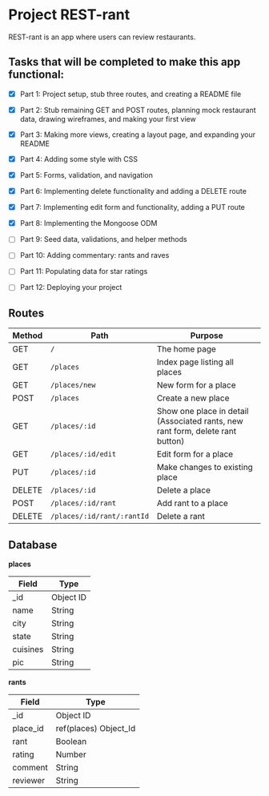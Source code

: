 # Project REST-rant

REST-rant is an app where users can review restaurants.

## Tasks that will be completed to make this app functional:

- [x] Part 1: Project setup, stub three routes, and creating a README file
- [x] Part 2: Stub remaining GET and POST routes, planning mock restaurant data, drawing wireframes, and making your first view
- [x] Part 3: Making more views, creating a layout page, and expanding your README
- [x] Part 4: Adding some style with CSS
- [x] Part 5: Forms, validation, and navigation
- [x] Part 6: Implementing delete functionality and adding a DELETE route
- [x] Part 7: Implementing edit form and functionality, adding a PUT route
- [x] Part 8: Implementing the Mongoose ODM
- [ ] Part 9: Seed data, validations, and helper methods
- [ ] Part 10: Adding commentary: rants and raves
- [ ] Part 11: Populating data for star ratings
- [ ] Part 12: Deploying your project


## Routes

| Method | Path | Purpose |
| - | - | - |
| GET | `/` | The home page |
| GET | `/places` | Index page listing all places |
| GET | `/places/new` | New form for a place |
| POST | `/places` | Create a new place |
| GET | `/places/:id` | Show one place in detail (Associated rants, new rant form, delete rant button) |
| GET | `/places/:id/edit` | Edit form for a place |
| PUT | `/places/:id` | Make changes to existing place |
| DELETE | `/places/:id` | Delete a place |
| POST | `/places/:id/rant` | Add rant to a place |
| DELETE | `/places/:id/rant/:rantId` | Delete a rant |

## Database

**places** 

| Field | Type |
| - | - |
| _id | Object ID |
| name | String |
| city | String |
| state | String |
| cuisines | String |
| pic | String |

**rants**

| Field | Type |
| - | - |
| _id | Object ID |
| place_id | ref(places) Object_Id |
| rant | Boolean |
| rating | Number |
| comment | String |
| reviewer | String |
